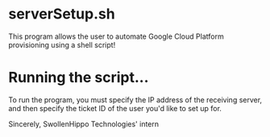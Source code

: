 # serverSetup.sh

This program allows the user to automate Google Cloud Platform provisioning using a shell script!

# Running the script...
To run the program, you must specify the IP address of the receiving server, and then specify the ticket ID of the user you'd like to set up for.

Sincerely,
SwollenHippo Technologies' intern

